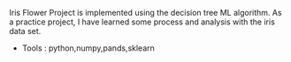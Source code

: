 Iris Flower Project is implemented using the decision tree ML algorithm. As a practice project, I have learned some process and analysis with the iris data set.
* Tools : python,numpy,pands,sklearn
